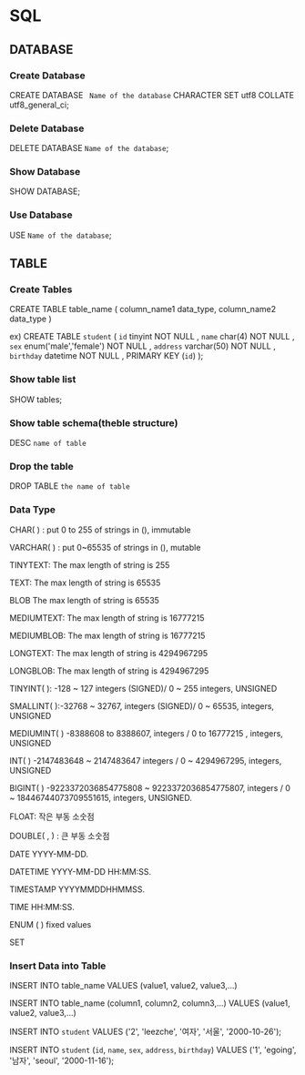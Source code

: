 # SQL

## DATABASE
### Create Database
CREATE DATABASE ` Name of the database` CHARACTER SET utf8 COLLATE utf8_general_ci;
### Delete Database
DELETE DATABASE ` Name of the database `;
### Show Database
SHOW DATABASE;
### Use Database
USE `Name of the database`;

## TABLE
### Create Tables
CREATE TABLE table_name (
    column_name1 data_type,
    column_name2 data_type
)

ex)
CREATE TABLE `student` (
    `id`  tinyint NOT NULL ,
    `name`  char(4) NOT NULL ,
    `sex`  enum('male','female') NOT NULL ,
    `address`  varchar(50) NOT NULL ,
    `birthday`  datetime NOT NULL ,
    PRIMARY KEY (`id`)
);
### Show table list
SHOW tables;
### Show table schema(theble structure)
DESC `name of table`
### Drop the table
DROP TABLE `the name of table`
### Data Type
CHAR( ) :	put 0 to 255 of strings in (), immutable 

VARCHAR( ) : put	0~65535 of strings in (), mutable

TINYTEXT: The max length of string is 255 

TEXT: The max length of string is	65535 

BLOB	The max length of string is 65535

MEDIUMTEXT:	The max length of string is 16777215 

MEDIUMBLOB:	The max length of string is 16777215 

LONGTEXT:	The max length of string is 4294967295 

LONGBLOB:	The max length of string is 4294967295 

TINYINT( ):	-128 ~ 127 integers (SIGNED)/
0 ~ 255 integers, UNSIGNED

SMALLINT( ):-32768 ~ 32767, integers (SIGNED)/
0 ~ 65535, integers, UNSIGNED

MEDIUMINT( )	-8388608 to 8388607, integers /
0 to 16777215 , integers, UNSIGNED

INT( )	-2147483648 ~ 2147483647 integers /
0 ~ 4294967295, integers, UNSIGNED

BIGINT( )	-9223372036854775808 ~ 9223372036854775807, integers /
0 ~ 18446744073709551615, integers, UNSIGNED.

FLOAT: 작은 부동 소숫점

DOUBLE( , ) : 큰 부동 소숫점

DATE	YYYY-MM-DD.

DATETIME	YYYY-MM-DD HH:MM:SS.

TIMESTAMP	YYYYMMDDHHMMSS.

TIME	HH:MM:SS.

ENUM ( )	fixed values

SET	 

### Insert Data into Table
INSERT INTO table_name VALUES (value1, value2, value3,...)

INSERT INTO table_name (column1, column2, column3,...) VALUES (value1, value2, value3,...)

INSERT INTO `student` VALUES ('2', 'leezche', '여자', '서울', '2000-10-26');

INSERT INTO `student` (`id`, `name`, `sex`, `address`, `birthday`) VALUES ('1', 'egoing', '남자', 'seoul', '2000-11-16');
